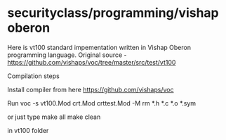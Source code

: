 # securityclass/programming/vishap oberon
Here is vt100 standard impementation written in Vishap Oberon programming language.
Original source - https://github.com/vishaps/voc/tree/master/src/test/vt100

Compilation steps

Install compiler from here  https://github.com/vishaps/voc

Run 
voc -s vt100.Mod crt.Mod crttest.Mod -M 
rm *.h *.c *.o *.sym

or just type
make all
make clean

in vt100 folder